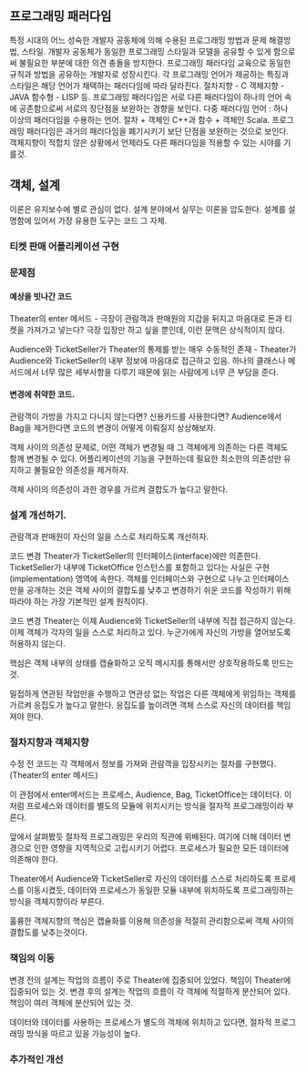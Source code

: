## 프로그래밍 패러다임
특정 시대의 어느 성숙한 개발자 공동체에 의해 수용된 프로그래밍 방법과 문제 해결방법, 스타일.
개발자 공동체가 동일한 프로그래밍 스타일과 모델을 공유할 수 있게 함으로써 불필요한 부분에 대한 의견 충돌을 방지한다.
프로그래밍 패러다임 교육으로 동일한 규칙과 방법을 공유하는 개발자로 성장시킨다.
각 프로그래밍 언어가 제공하는 특징과 스타일은 해당 언어가 채택하는 패러다임에 따라 달라진다.
절차지향 - C
객체지향 - JAVA
함수형 - LISP 등.
프로그래밍 패러다임은 서로 다른 패러다임이 하나의 언어 속에 공존함으로써 서로의 장단점을 보완하는 경향을 보인다.
다중 패러다임 언어 : 하나 이상의 패러다임을 수용하는 언어. 절차 + 객체인 C++과 함수 + 객체인 Scala.
프로그래밍 패러다임은 과거의 패러다임을 폐기시키기 보단 단점을 보완하는 것으로 보인다.
객체지향이 적합치 않은 상황에서 언제라도 다른 패러다임을 적용할 수 있는 시야를 기를것.

## 객체, 설계

이론은 유지보수에 별로 관심이 없다. 설계 분야에서 실무는 이론을 압도한다. 
설계를 설명함에 있어서 가장 유용한 도구는 코드 그 자체.

### 티켓 판매 어플리케이션 구현

### 문제점
#### 예상을 빗나간 코드
Theater의 enter 메서드 - 극장이 관람객과 판매원의 지갑을 뒤지고 마음대로 돈과 티켓을 가져가고 넣는다? 극장 입장만 하고 싶을 뿐인데, 이런 문맥은 상식적이지 않다.

Audience와 TicketSeller가 Theater의 통제를 받는 매우 수동적인 존재 - Theater가 Audience와 TicketSeller의 내부 정보에 마음대로 접근하고 있음.
하나의 클래스나 메서드에서 너무 많은 세부사항을 다루기 때문에 읽는 사람에게 너무 큰 부담을 준다.

#### 변경에 취약한 코드.
관람객이 가방을 가지고 다니지 않는다면? 신용카드를 사용한다면? Audience에서 Bag을 제거한다면 코드의 변경이 어떻게 이뤄질지 상상해보자. 

객체 사이의 의존성 문제로, 어떤 객체가 변경될 때 그 객체에게 의존하는 다른 객체도 함께 변경될 수 있다. 어플리케이션의 기능을 구현하는데 필요한 최소한의 의존성만 유지하고 불필요한 의존성을 제거하자.

객체 사이의 의존성이 과한 경우를 가르켜 결합도가 높다고 말한다.

### 설계 개선하기.
관람객과 판매원이 자신의 일을 스스로 처리하도록 개선하자.

코드 변경
Theater가 TicketSeller의 인터페이스(interface)에만 의존한다.
TicketSeller가 내부에 TicketOffice 인스턴스를 포함하고 있다는 사실은 구현(implementation) 영역에 속한다.
객체를 인터페이스와 구현으로 나누고 인터페이스만을 공개하는 것은 객체 사이의 결합도를 낮추고 변경하기 쉬운 코드를 작성하기 위해 따라야 하는 가장 기본적인 설계 원칙이다.

코드 변경
Theater는 이제 Audience와 TicketSeller의 내부에 직접 접근하지 않는다.
이제 객체가 각자의 일을 스스로 처리하고 있다. 누군가에게 자신의 가방을 열어보도록 허용하지 않는다.

핵심은 객체 내부의 상태를 캡슐화하고 오직 메시지를 통해서만 상호작용하도록 만드는것.

밀접하게 연관된 작업만을 수행하고 연관성 없는 작업은 다른 객체에게 위임하는 객체를 가르켜 응집도가 높다고 말한다. 응집도를 높이려면 객체 스스로 자신의 데이터를 책임져야 한다. 

### 절차지향과 객체지향

수정 전 코드는 각 객체에서 정보를 가져와 관람객을 입장시키는 절차를 구현했다. (Theater의 enter 메서드)

이 관점에서 enter메서드는 프로세스, Audience, Bag, TicketOffice는 데이터다. 이처럼 프로세스와 데이터를 별도의 모듈에 위치시키는 방식을 절차적 프로그래밍이라 부른다.

앞에서 살펴봤듯 절차적 프로그래밍은 우리의 직관에 위배된다. 여기에 더해 데이터 변경으로 인한 영향을 지역적으로 고립시키기 어렵다. 프로세스가 필요한 모든 데이터에 의존해야 한다.

Theater에서 Audience와 TicketSeller로 자신의 데이터를 스스로 처리하도록 프로세스를 이동시켰듯,
데이터와 프로세스가 동일한 모듈 내부에 위치하도록 프로그래밍하는 방식을 객체지향이라 부른다.

훌륭한 객체지향의 핵심은 캡슐화를 이용해 의존성을 적절히 관리함으로써 객체 사이의 결합도를 낮추는것이다.

### 책임의 이동
변경 전의 설계는 작업의 흐름이 주로 Theater에 집중되어 있었다. 책임이 Theater에 집중되어 있는 것.
변경 후의 설계는 작업의 흐름이 각 객체에 적절하게 분산되어 있다. 책임이 여러 객체에 분산되어 있는 것.

데이터와 데이터를 사용하는 프로세스가 별도의 객체에 위치하고 있다면, 절차적 프로그래밍 방식을 따르고 있을 가능성이 높다.

### 추가적인 개선
